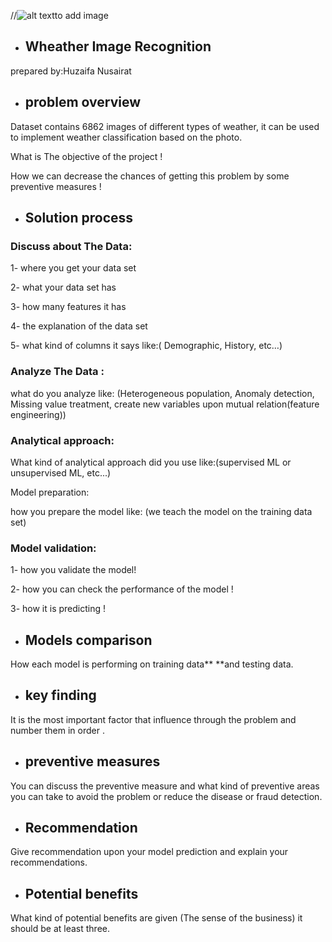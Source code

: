 //![alt text](github_url_image?raw=true)to add image

-   ## Wheather Image Recognition

prepared by:Huzaifa Nusairat

-   ## problem overview

Dataset contains 6862 images of different types of weather, it can be used to implement weather classification based on the photo.

What is The objective of the project !

How we can decrease the chances of getting this problem by some
preventive measures !

-   ## Solution process

### Discuss about The Data:

 1- where you get your data set

2- what your data set has

3- how many features it has

4- the explanation of the data set

5- what kind of columns it says like:( Demographic, History, etc…)

### Analyze The Data :

what do you analyze like: (Heterogeneous population, Anomaly detection,
Missing value treatment, create new variables upon mutual
relation(feature engineering))

### Analytical approach:

What kind of analytical approach did you use like:(supervised ML or
unsupervised ML, etc...)

Model preparation:

how you prepare the model like: (we teach the model on the training data
set)

### Model validation:

1- how you validate the model!

2- how you can check the performance of the model !

3- how it is predicting !

-   ## Models comparison

How each model is performing on training data** **and testing data.

-   ## key finding

It is the most important factor that influence through the problem and
number them in order .

-   ## preventive measures

You can discuss the preventive measure and what kind of preventive areas
you can take to avoid the problem or reduce the disease or fraud
detection.

-   ## Recommendation

Give recommendation upon your model prediction and explain your
recommendations.

-   ## Potential benefits

What kind of potential benefits are given (The sense of the business) it
should be at least three.
